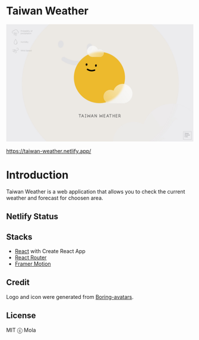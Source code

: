 # Taiwan Weather

![Alt text](public/mockup.jpeg)

https://taiwan-weather.netlify.app/

# Introduction

Taiwan Weather is a web application that allows you to check the current weather and forecast for choosen area.

## Netlify Status

## Stacks

-   [React](https://github.com/facebook/react) with Create React App
-   [React Router](https://github.com/ReactTraining/react-router)
-   [Framer Motion](https://github.com/framer/motion)

## Credit

Logo and icon were generated from [Boring-avatars](https://github.com/boringdesigners/boring-avatars).

## License

MIT ⓒ Mola
